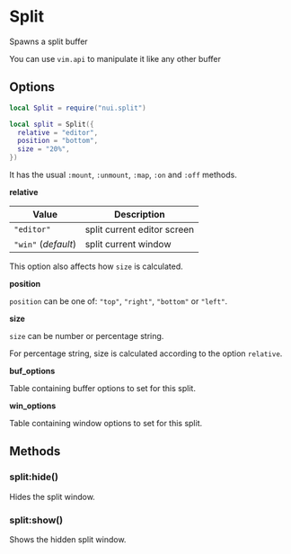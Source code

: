 # Split

Spawns a split buffer

You can use `vim.api` to manipulate it like any other buffer

## Options

```lua
local Split = require("nui.split")

local split = Split({
  relative = "editor",
  position = "bottom",
  size = "20%",
})
```

It has the usual `:mount`, `:unmount`, `:map`, `:on` and `:off` methods.

**relative**

| Value               | Description                 |
| ------------------- | --------------------------- |
| `"editor"`          | split current editor screen |
| `"win"` (_default_) | split current window        |

This option also affects how `size` is calculated.

**position**

`position` can be one of: `"top"`, `"right"`, `"bottom"` or `"left"`.

**size**

`size` can be number or percentage string.

For percentage string, size is calculated according to the option `relative`.

**buf_options**

Table containing buffer options to set for this split.

**win_options**

Table containing window options to set for this split.

## Methods

### split:hide()

Hides the split window.

### split:show()

Shows the hidden split window.
